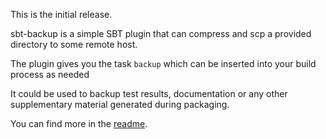 This is the initial release.

sbt-backup is a simple SBT plugin that can compress and scp a provided directory to some remote host.

The plugin gives you the task ```backup``` which can be inserted into your build process as 
needed

It could be used to backup test results, documentation or any other supplementary material 
generated during packaging.

You can find more in the [readme](https://github.com/Sensatus/sbt-backup#readme).
